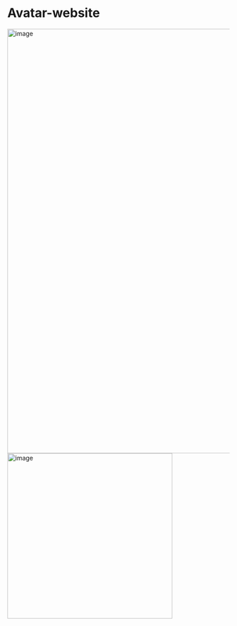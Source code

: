 # Avatar-website
<img width="960" alt="image" src="https://github.com/aymen-boukaoula/Avatar-website/assets/112255796/8397d659-59dc-4be7-85ca-8c4f57731771">
<img width="374" alt="image" src="https://github.com/aymen-boukaoula/Avatar-website/assets/112255796/027cc958-1bcd-41b8-9575-9edf3511e038">
